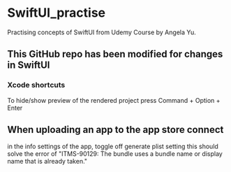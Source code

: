 # SwiftUI_practise
Practising concepts of SwiftUI from Udemy Course by Angela Yu. 

## This GitHub repo has been modified for changes in SwiftUI ##

### Xcode shortcuts

To hide/show preview of the rendered project press Command + Option + Enter

## When uploading an app to the app store connect
in the info settings of the app, toggle off generate plist setting
this should solve the error of "ITMS-90129: The bundle uses a bundle name or display name that is already taken."
